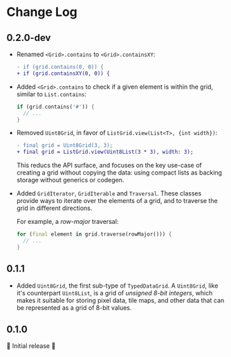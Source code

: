 # Change Log

## 0.2.0-dev

- Renamed `<Grid>.contains` to `<Grid>.containsXY`:

  ```diff
  - if (grid.contains(0, 0)) {
  + if (grid.containsXY(0, 0)) {
  ```

- Added `<Grid>.contains` to check if a given element is within the grid,
  similar to `List.contains`:

  ```dart
  if (grid.contains('#')) {
    // ...
  }
  ```

- Removed `Uint8Grid`, in favor of `ListGrid.view(List<T>, {int width})`:

  ```diff
  - final grid = Uint8Grid(3, 3);
  + final grid = ListGrid.view(Uint8List(3 * 3), width: 3);
  ```

  This reducs the API surface, and focuses on the key use-case of creating a
  grid without copying the data: using compact lists as backing storage without
  generics or codegen.

- Added `GridIterator`, `GridIterable` and `Traversal`. These classes provide
  ways to iterate over the elements of a grid, and to traverse the grid in
  different directions.

  For example, a _row-major_ traversal:

  ```dart
  for (final element in grid.traverse(rowMajor())) {
    // ...
  }
  ```

## 0.1.1

- Added `Uint8Grid`, the first sub-type of `TypedDataGrid`. A `Uint8Grid`, like
  it's counterpart `Uint8List`, is a grid of _unsigned 8-bit integers_, which
  makes it suitable for storing pixel data, tile maps, and other data that can
  be represented as a grid of 8-bit values.

## 0.1.0

🎉 Initial release 🎉
